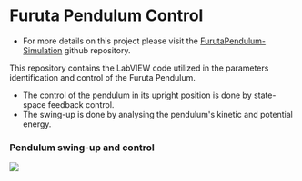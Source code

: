 # Furuta Pendulum Control

- For more details on this project please visit the [FurutaPendulum-Simulation](https://github.com/feippolito/FurutaPendulum-Simulation/) github repository.

This repository contains the LabVIEW code utilized in the parameters identification and control of the Furuta Pendulum.
- The control of the pendulum in its upright position is done by state-space feedback control.
- The swing-up is done by analysing the pendulum's kinetic and potential energy.


### Pendulum swing-up and control

![](SwingUpAndControl.gif)
